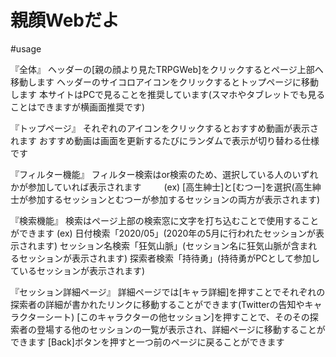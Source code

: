 # 親顔Webだよ

#usage

『全体』
    ヘッダーの[親の顔より見たTRPGWeb]をクリックするとページ上部へ移動します
    ヘッダーのサイコロアイコンをクリックするとトップページに移動します
    本サイトはPCで見ることを推奨しています(スマホやタブレットでも見ることはできますが横画面推奨です)
    
『トップページ』
    それぞれのアイコンをクリックするとおすすめ動画が表示されます
    おすすめ動画は画面を更新するたびにランダムで表示が切り替わる仕様です
    
『フィルター機能』
    フィルター検索はor検索のため、選択している人のいずれかが参加していれば表示されます
　　 (ex) [高生紳士]と[むつー]を選択(高生紳士が参加するセッションとむつーが参加するセッションの両方が表示されます)
   
『検索機能』
    検索はページ上部の検索窓に文字を打ち込むことで使用することができます
     (ex) 日付検索「2020/05」(2020年の5月に行われたセッションが表示されます)
          セッション名検索「狂気山脈」(セッション名に狂気山脈が含まれるセッションが表示されます)
          探索者検索「持待勇」(持待勇がPCとして参加しているセッションが表示されます)
          
『セッション詳細ページ』
    詳細ページでは[キャラ詳細]を押すことでそれぞれの探索者の詳細が書かれたリンクに移動することができます(Twitterの告知やキャラクターシート)
    [このキャラクターの他セッション]を押すことで、そのその探索者の登場する他のセッションの一覧が表示され、詳細ページに移動することができます
    [Back]ボタンを押すと一つ前のページに戻ることができます  
